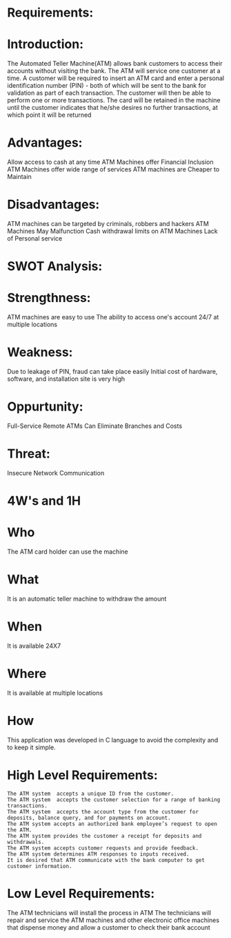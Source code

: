 
# Requirements:

# Introduction:
The Automated Teller Machine(ATM) allows bank customers to access their accounts without visiting the bank. The ATM will service one customer at a time. A customer will be required to insert an ATM card and enter a personal identification number (PIN) - both of which will be sent to the bank for validation as part of each transaction. The customer will then be able to perform one or more transactions. The card will be retained in the machine until the customer indicates that he/she desires no further transactions, at which point it will be returned

# Advantages:
 Allow access to cash at any time
 ATM Machines offer Financial Inclusion
 ATM Machines offer wide range of services
 ATM machines are Cheaper to Maintain

# Disadvantages:
 ATM machines can be targeted by criminals, robbers and hackers
 ATM Machines May Malfunction
 Cash withdrawal limits on ATM Machines
 Lack of Personal service
 
# SWOT Analysis:

# Strengthness:
 ATM machines are easy to use
 The ability to access one's account 24/7 at multiple locations
 
# Weakness:
 Due to leakage of PIN, fraud can take place easily
 Initial cost of hardware, software, and installation site is very high
 
# Oppurtunity:
 Full-Service Remote ATMs Can Eliminate Branches and Costs
 
# Threat:
 Insecure Network Communication
 
# 4W's and 1H

# Who
 The ATM card holder can use the machine
 
# What
 It is an automatic teller machine to withdraw the amount
 
# When
 It is available 24X7
 
# Where
 It is available at multiple locations
 
# How
 This application was developed in C language to avoid the complexity and to keep it simple.
 
# High Level Requirements:
 	The ATM system  accepts a unique ID from the customer.
	The ATM system  accepts the customer selection for a range of banking transactions.
	The ATM system  accepts the account type from the customer for deposits, balance query, and for payments on account.
	The ATM system accepts an authorized bank employee’s request to open the ATM.
	The ATM system provides the customer a receipt for deposits and withdrawals.
	The ATM system accepts customer requests and provide feedback.
	The ATM system determines ATM responses to inputs received.
	It is desired that ATM communicate with the bank computer to get customer information.
  
# Low Level Requirements:
  The ATM technicians will install the process in ATM
  The technicians will repair and service the ATM machines and other electronic office machines that dispense money and allow a customer to check their bank account
  
